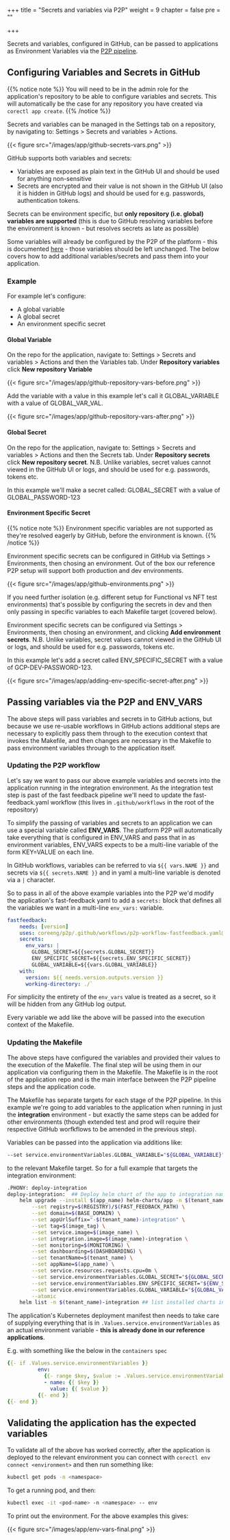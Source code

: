 +++
title = "Secrets and variables via P2P"
weight = 9
chapter = false
pre = ""

+++

Secrets and variables, configured in GitHub, can be passed to applications as Environment Variables via the [P2P pipeline](../../../p2p).

## Configuring Variables and Secrets in GitHub

{{% notice note %}}
You will need to be in the admin role for the application's repository to be able to configure variables and secrets. This will automatically be the case for any repository you have created via `corectl app create`.
{{% /notice %}}

Secrets and variables can be managed in the Settings tab on a repository, by navigating to: Settings > Secrets and variables > Actions.

{{< figure src="/images/app/github-secrets-vars.png" >}}

GitHub supports both variables and secrets:

- Variables are exposed as plain text in the GitHub UI and should be used for anything non-sensitive
- Secrets are encrypted and their value is not shown in the GitHub UI (also it is hidden in GitHub logs) and should be used for e.g. passwords, authentication tokens.

Secrets can be environment specific, but **only repository (i.e. global) variables are supported** (this is due to GitHub resolving variables before the environment is known - but resolves secrets as late as possible)

Some variables will already be configured by the P2P of the platform - this is documented [here](../../../p2p/reference#github-variables) - those variables should be left unchanged. The below covers how to add additional variables/secrets and pass them into your application.

### Example

For example let's configure:

- A global variable
- A global secret
- An environment specific secret

#### Global Variable

On the repo for the application, navigate to: Settings > Secrets and variables > Actions and then the Variables tab. Under **Repository variables** click **New repository Variable**

{{< figure src="/images/app/github-repository-vars-before.png" >}}

Add the variable with a value in this example let's call it GLOBAL_VARIABLE with a value of GLOBAL_VAR_VAL.

{{< figure src="/images/app/github-repository-vars-after.png" >}}

#### Global Secret

On the repo for the application, navigate to: Settings > Secrets and variables > Actions and then the Secrets tab. Under **Repository secrets** click **New repository secret**. N.B. Unlike variables, secret values cannot viewed in the GitHub UI or logs, and should be used for e.g. passwords, tokens etc.

In this example we'll make a secret called: GLOBAL_SECRET with a value of GLOBAL_PASSWORD-123

#### Environment Specific Secret

{{% notice note %}}
Environment specific variables are not supported as they're resolved eagerly by GitHub, before the environment is known.
{{% /notice %}}

Environment specific secrets can be configured in GitHub via Settings > Environments, then chosing an environment. Out of the box our reference P2P setup will support both production and dev environments.

{{< figure src="/images/app/github-environments.png" >}}

If you need further isolation (e.g. different setup for Functional vs NFT test environments) that's possible by configuring the secrets in dev and then only passing in specific variables to each Makefile target (covered below).

Environment specific secrets can be configured via Settings > Environments, then chosing an environment, and clicking **Add environment secrets**. N.B. Unlike variables, secret values cannot viewed in the GitHub UI or logs, and should be used for e.g. passwords, tokens etc.

In this example let's add a secret called ENV_SPECIFIC_SECRET with a value of GCP-DEV-PASSWORD-123.

{{< figure src="/images/app/adding-env-specific-secret-after.png" >}}

## Passing variables via the P2P and ENV_VARS

The above steps will pass variables and secrets in to GitHub actions, but because we use re-usable workflows in GitHub actions additional steps are necessary to explicitly pass them through to the execution context that invokes the Makefile, and then changes are necessary in the Makefile to pass environment variables through to the application itself.

### Updating the P2P workflow

Let's say we want to pass our above example variables and secrets into the application running in the integration environment. As the integration test step is past of the fast feedback pipeline we'll need to update the fast-feedback.yaml workflow (this lives in `.github/workflows` in the root of the repository)

To simplify the passing of variables and secrets to an application we can use a special variable called **ENV_VARS**. The platform P2P will automatically take everything that is configured in ENV_VARS and pass that in as environment variables, ENV_VARS expects to be a multi-line variable of the form KEY=VALUE on each line.

In GitHub workflows, variables can be referred to via `${{ vars.NAME }}` and secrets via `${{ secrets.NAME }}` and in yaml a multi-line variable is denoted via a `|` character.

So to pass in all of the above example variables into the P2P we'd modify the application's fast-feedback yaml to add a `secrets:` block that defines all the variables we want in a multi-line `env_vars:` variable.

```yaml
fastfeedback:
    needs: [version]
    uses: coreeng/p2p/.github/workflows/p2p-workflow-fastfeedback.yaml@v1
    secrets:
      env_vars: | 
        GLOBAL_SECRET=${{secrets.GLOBAL_SECRET}}
        ENV_SPECIFIC_SECRET=${{secrets.ENV_SPECIFIC_SECRET}}
        GLOBAL_VARIABLE=${{vars.GLOBAL_VARIABLE}}
    with:
      version: ${{ needs.version.outputs.version }}
      working-directory: ./`
```

For simplicity the entirety of the `env_vars` value is treated as a secret, so it will be hidden from any GitHub log output.

Every variable we add like the above will be passed into the execution context of the Makefile.

### Updating the Makefile

The above steps have configured the variables and provided their values to the execution of the Makefile. The final step will be using them in our application via configuring them in the Makefile. The Makefile is in the root of the application repo and is the main interface between the P2P pipeline steps and the application code.

The Makefile has separate targets for each stage of the P2P pipeline. In this example we're going to add variables to the application when running in just the **integration** environment - but exactly the same steps can be added for other environments (though extended test and prod will require their respective GitHub worfkflows to be amended in the previous step).

Variables can be passed into the application via additions like:

```bash
--set service.environmentVariables.GLOBAL_VARIABLE="${GLOBAL_VARIABLE}"
```

to the relevant Makefile target. So for a full example that targets the integration environment:

```bash
.PHONY: deploy-integration
deploy-integration:  ## Deploy helm chart of the app to integration namespace
    helm upgrade --install $(app_name) helm-charts/app -n $(tenant_name)-integration \
        --set registry=$(REGISTRY)/$(FAST_FEEDBACK_PATH) \
        --set domain=$(BASE_DOMAIN) \
        --set appUrlSuffix="-$(tenant_name)-integration" \
        --set tag=$(image_tag) \
        --set service.image=$(image_name) \
        --set integration.image=$(image_name)-integration \
        --set monitoring=$(MONITORING) \
        --set dashboarding=$(DASHBOARDING) \
        --set tenantName=$(tenant_name) \
        --set appName=$(app_name) \
        --set service.resources.requests.cpu=0m \
        --set service.environmentVariables.GLOBAL_SECRET="${GLOBAL_SECRET}" \
        --set service.environmentVariables.ENV_SPECIFIC_SECRET="${ENV_SPECIFIC_SECRET}" \
        --set service.environmentVariables.GLOBAL_VARIABLE="${GLOBAL_VARIABLE}" \
        --atomic
    helm list -n $(tenant_name)-integration ## list installed charts in the given tenant namespace
```

The application's  Kubernetes deployment manifest then needs to take care of supplying everything that is in `.Values.service.environmentVariables` as an actual environment variable - **this is already done in our reference applications**.

E.g. with something like the below in the `containers` `spec`

```yaml
{{- if .Values.service.environmentVariables }}
          env:
            {{- range $key, $value := .Values.service.environmentVariables }}
            - name: {{ $key }}
              value: {{ $value }}
          {{- end }}
{{- end }}
```

## Validating the application has the expected variables

To validate all of the above has worked correctly, after the application is deployed to the relevant environment you can connect with `corectl env connect <environment>` and then run something like:

```bash
kubectl get pods -n <namespace>
```

To get a running pod, and then:

```bash
kubectl exec -it <pod-name> -n <namespace> -- env
```

To print out the environment. For the above examples this gives:

{{< figure src="/images/app/env-vars-final.png" >}}
